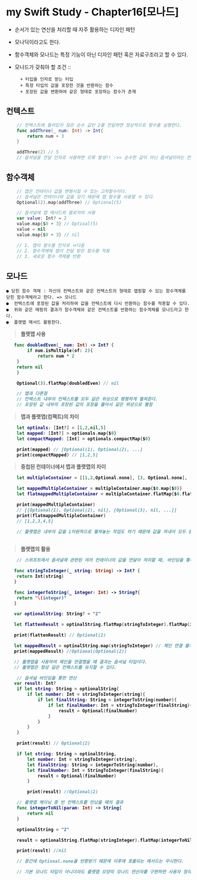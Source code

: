 
# my Swift Study - Chapter16[모나드]
* 순서가 있는 연산을 처리할 때 자주 활용하는 디자인 패턴
* 모나딕이라고도 한다.
* 함수객체와 모나드는 특정 기능이 아닌 디자인 패턴 혹은 자료구조라고 할 수 있다.
* 모나드가 갖춰야 할 조건 ::

        + 타입을 인자로 받는 타입
        + 특정 타입의 값을 포장한 것을 반환하는 함수
        + 포장된 값을 변환하여 같은 형태로 포장하는 함수가 존재

## 컨텍스트

```Swift
    // 컨텍스트에 들어있지 않은 순수 값인 2를 전달하면 정상적으로 함수를 실행한다.
    func addThree(_ num: Int) -> Int{
        return num + 3
    }

    addThree(2) // 5
    // 옵셔널을 전달 인자로 사용하면 오류 발생!! ->> 순수한 값이 아닌 옵셔널이라는 컨텍스트로 둘러싸여 전달

```

## 함수객체

```Swift
    // 맵은 컨테이너 값을 변형시킬 수 있는 고차함수이다.
    // 옵셔널은 컨테이너와 값을 갖기 때문에 맵 함수를 사용할 수 있다.
    Optional(2).map(addThree) // Optional(5)

    // 옵셔널에 맵 메서드와 클로저의 사용
    var value: Int? = 2
    value.map{$0 + 3} // Optioal(5)
    value = nil
    value.map{$0 + 3} // nil

    // 1. 맵이 함수를 인자로 ㅂ다음
    // 2. 함수객체에 맵이 전달 받은 함수를 적용
    // 3. 새로운 함수 객채를 반환
```
## 모나드

    ● 닫힌 함수 객체 : 자신의 컨텍스트와 같은 컨텍스트의 형태로 맵핑할 수 있는 함수객체를 닫힌 함수객체라고 한다. => 모나드
    ●  컨텍스트에 포장된 값을 처리하여 값을 컨텍스트에 다시 반환하는 함수를 적용할 수 있다.
    ●  위와 같은 매핑의 결과가 함수객체와 같은 컨텍스트를 반환하는 함수객체를 모나드라고 한다.
    ●  플랫맵 메서드 활용한다.


> <b> 플랫맵 사용
```SWift
   func doubledEven(_ num: Int) -> Int? {
        if num.isMultiple(of: 2){
            return num * 2
    }
    return nil
    }

    Optional(3).flatMap(doubledEven) // nil

    // 맵과 다른점
    // 컨텍스트 내부의 컨텍스트를 모두 같은 위상으로 평평하게 펼쳐준다.
    // 포장된 값 내부의 포장된 값의 포장을 풀어서 같은 위상으로 펼침
```


> <b> 맵과 플랫맵(컴팩트)의 차이
```Swift
    let optinals: [Int?] = [1,2,nil,5]
    let mapped: [Int?] = optionals.map{$0}
    let compactMapped: [Int] = optionals.compactMap{$0}

    print(mapped) // [Optional(1), Optional(2), ...]
    print(compactMapped) // [1,2,5]
```

> <b> 중첩된 컨테이너에서 맵과 플랫맵의 차이
```Swift
    let multipleContainer = [[1,2,Optional.none], [3, Optional.none], [4,5,Optional.none]]

    let mappedMultipleContainer = multipleContainer.map{$0.map{$0}}
    let flatmappedMultipleContainer = multipleContainer.flatMap{$0.flatMap{$0}}

    print(mappedMultipleContainer)
    // [[Optional(1), Optional(2), nil], [Optional(3), nil, ...]]
    print(flatmappedMultipleContainer)
    // [1,2,3,4,5]

    // 플랫맵은 내부의 값을 1차원적으로 펼쳐놓는 작업도 하기 때문에 값을 꺼내어 모두 동일한 위상으로 펼쳐놓는 모양새를 갖춘다.
    
```

> <b> 플랫맵의 활용
```Swift
    // 스위프트에서 옵셔널에 관련된 여러 컨테이너의 값을 연달아 처리할 때, 바인딩을 통해 체인 형식으로 사용할 수 있기에 맵보다는 플랫맵이 더욱 유용하게 쓰인다.

   func stringToInteger(_ string: String) -> Int? {
    return Int(string)
   }

   func integerToString(_ integer: Int) -> String?{
    return "\(integer)"
   }

   var optionalString: String? = "2"

   let flattenResult = optinalString.flatMap(stringToInteger).flatMap(integerToString).flatMap(stringToInteger)

   print(flattenResult) // Optional(2)

   let mappedResult = optinalString.map(stringToInteger) // 체인 연결 불가
   print(mappedResult) //Optional(Optional(2))

   // 플랫맵을 사용하여 체인을 연결했을 때 결과는 옵셔널 타입이다.
   // 플랫맵은 항상 같은 컨텍스트를 유지할 수 있다.

    // 옵셔널 바인딩을 통한 연산
   var result: Int?
    if let string: String = optionalString{
        if let number: Int = stringToInteger(string){
            if let finalString: String = integerToString(number){
                if let finalNumber: Int = stringToInteger(finalString){
                    result = Optional(finalNumber)
                }
            }
        }
    }

    print(result) // Optional(2)

    if let string: String = optinalString,
        let number: Int = stringToInteger(string),
        let finalString: String = integerToString(number),
        let finalNumber: Int = StringToInteger(finalString){
            result = Optional(finalNumber)
        }

        print(result) //Optional(2)

    // 플랫맵 체이닝 중 빈 컨텍스트를 만났을 때의 결과
    func integerToNil(param: Int) -> String{
        return nil
    }

    optionalString = "2"

    result = optionalString.flatMap(stringInteger).flatMap(integerToNil).flatMap(stringToInteger)

    print(result) //nil

    // 중간에 Optional.none을 반환받기 때문에 이후에 호출되는 메서드는 무시한다.

    // 기본 모나드 타입이 아니더라도 플랫맵 모양의 모나드 연산자를 구현하면 사용자 정의 타입도 모나드로 사용할 수 있다.
    
```